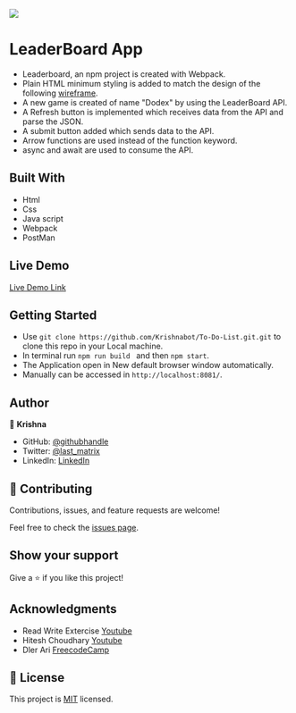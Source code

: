 ![](https://img.shields.io/badge/Microverse-blueviolet)

# LeaderBoard App 

- Leaderboard, an npm project is created with Webpack.
- Plain HTML minimum styling is added to match the design of the      following [wireframe](https://user-images.githubusercontent.com/40334904/181496149-c33ce12f-14df-42f2-996c-f8d320bc95a5.png).
- A new game is created of name "Dodex" by using the LeaderBoard API.
- A Refresh button is implemented which receives data from the API and parse the JSON.
- A submit  button added which sends data to the API.
- Arrow functions are used instead of the function keyword.
- async and await are used to consume the API.

## Built With

- Html
- Css
- Java script
- Webpack
- PostMan

## Live Demo 

[Live Demo Link](https://krishnabot.github.io/Leaderboard/dist/)

## Getting Started 

- Use `git clone https://github.com/Krishnabot/To-Do-List.git.git` to clone this repo in your Local machine.
- In terminal  run `npm run build ` and then `npm start`.
- The Application open in New default browser window automatically.
- Manually can be accessed in `http://localhost:8081/`.

## Author

👤 **Krishna**

- GitHub: [@githubhandle](https://github.com/Krishnabot)
- Twitter: [@last_matrix](https://twitter.com/last_matrix)
- LinkedIn: [LinkedIn](https://www.linkedin.com/in/krishna-prasad-acharya-3596bb130/)


## 🤝 Contributing

Contributions, issues, and feature requests are welcome!

Feel free to check the [issues page](../../issues/).

## Show your support

Give a ⭐️ if you like this project!

## Acknowledgments

- Read Write Extercise [Youtube](https://youtu.be/3LZOL65sxhU)
- Hitesh Choudhary [Youtube](https://youtu.be/dQCdwX0p_tc)
- Dler Ari [FreecodeCamp](https://www.freecodecamp.org/news/how-to-use-es6-modules-and-why-theyre-important-a9b20b480773/)

## 📝 License

This project is [MIT](./MIT.md) licensed.
